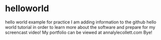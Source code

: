 # helloworld
hello world example for practice
I am adding information to the github hello world tutorial in order to learn more about the software and prepare for my screencast video! 
My portfolio can be viewed at annalylecollett.com 
Bye! 
